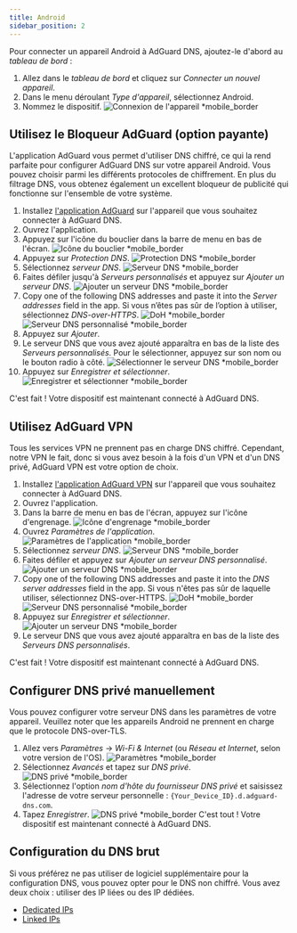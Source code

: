 ```yaml
---
title: Android
sidebar_position: 2
---
```


Pour connecter un appareil Android à AdGuard DNS, ajoutez-le d'abord au _tableau de bord_ :

1. Allez dans le _tableau de bord_ et cliquez sur _Connecter un nouvel appareil_.
2. Dans le menu déroulant _Type d'appareil_, sélectionnez Android.
3. Nommez le dispositif.
    ![Connexion de l'appareil \*mobile_border](https://cdn.adtidy.org/content/kb/dns/private/new_dns/connect/android_ab/choose_android.png)

## Utilisez le Bloqueur AdGuard (option payante)

L'application AdGuard vous permet d'utiliser DNS chiffré, ce qui la rend parfaite pour configurer AdGuard DNS sur votre appareil Android. Vous pouvez choisir parmi les différents protocoles de chiffrement. En plus du filtrage DNS, vous obtenez également un excellent bloqueur de publicité qui fonctionne sur l'ensemble de votre système.

1. Installez [l'application AdGuard](https://adguard.com/adguard-android/overview.html) sur l'appareil que vous souhaitez connecter à AdGuard DNS.
2. Ouvrez l'application.
3. Appuyez sur l'icône du bouclier dans la barre de menu en bas de l'écran.
    ![Icône du bouclier \*mobile_border](https://cdn.adtidy.org/content/kb/dns/private/new_dns/connect/android_ab/android_step3.png)
4. Appuyez sur _Protection DNS_.
    ![Protection DNS \*mobile_border](https://cdn.adtidy.org/content/kb/dns/private/new_dns/connect/android_ab/android_step4.png)
5. Sélectionnez _serveur DNS_.
    ![Serveur DNS \*mobile_border](https://cdn.adtidy.org/content/kb/dns/private/new_dns/connect/android_ab/android_step5.png)
6. Faites défiler jusqu'à _Serveurs personnalisés_ et appuyez sur _Ajouter un serveur DNS_.
    ![Ajouter un serveur DNS \*mobile_border](https://cdn.adtidy.org/content/kb/dns/private/new_dns/connect/android_ab/android_step6.png)
7. Copy one of the following DNS addresses and paste it into the _Server addresses_ field in the app. Si vous n’êtes pas sûr de l’option à utiliser, sélectionnez _DNS-over-HTTPS_.
    ![DoH \*mobile_border](https://cdn.adtidy.org/content/kb/dns/private/new_dns/connect/android_ab/android_step7_1.png)
    ![Serveur DNS personnalisé \*mobile_border](https://cdn.adtidy.org/content/kb/dns/private/new_dns/connect/android_ab/android_step7_2.png)
8. Appuyez sur _Ajouter_.
9. Le serveur DNS que vous avez ajouté apparaîtra en bas de la liste des _Serveurs personnalisés_. Pour le sélectionner, appuyez sur son nom ou le bouton radio à côté.
    ![Sélectionner le serveur DNS \*mobile_border](https://cdn.adtidy.org/content/kb/dns/private/new_dns/connect/android_ab/android_step_9.png)
10. Appuyez sur _Enregistrer et sélectionner_.
    ![Enregistrer et sélectionner \*mobile_border](https://cdn.adtidy.org/content/kb/dns/private/new_dns/connect/android_ab/android_step10.png)

C'est fait ! Votre dispositif est maintenant connecté à AdGuard DNS.

## Utilisez AdGuard VPN

Tous les services VPN ne prennent pas en charge DNS chiffré. Cependant, notre VPN le fait, donc si vous avez besoin à la fois d'un VPN et d'un DNS privé, AdGuard VPN est votre option de choix.

1. Installez [l'application AdGuard VPN](https://adguard-vpn.com/android/overview.html) sur l'appareil que vous souhaitez connecter à AdGuard DNS.
2. Ouvrez l'application.
3. Dans la barre de menu en bas de l'écran, appuyez sur l'icône d'engrenage.
    ![Icône d'engrenage \*mobile_border](https://cdn.adtidy.org/content/kb/dns/private/new_dns/connect/android_vpn/android_step3.png)
4. Ouvrez _Paramètres de l'application_.
    ![Paramètres de l'application \*mobile_border](https://cdn.adtidy.org/content/kb/dns/private/new_dns/connect/android_vpn/android_step4.png)
5. Sélectionnez _serveur DNS_.
    ![Serveur DNS \*mobile_border](https://cdn.adtidy.org/content/kb/dns/private/new_dns/connect/android_vpn/android_step5.png)
6. Faites défiler et appuyez sur _Ajouter un serveur DNS personnalisé_.
    ![Ajouter un serveur DNS \*mobile_border](https://cdn.adtidy.org/content/kb/dns/private/new_dns/connect/android_vpn/android_step6.png)
7. Copy one of the following DNS addresses and paste it into the _DNS server addresses_ field in the app. Si vous n'êtes pas sûr de laquelle utiliser, sélectionnez DNS-over-HTTPS.
    ![DoH \*mobile_border](https://cdn.adtidy.org/content/kb/dns/private/new_dns/connect/android_vpn/android_step7_1.png)
    ![Serveur DNS personnalisé \*mobile_border](https://cdn.adtidy.org/content/kb/dns/private/new_dns/connect/android_vpn/android_step7_2.png)
8. Appuyez sur _Enregistrer et sélectionner_.
    ![Ajouter un serveur DNS \*mobile_border](https://cdn.adtidy.org/content/kb/dns/private/new_dns/connect/android_vpn/android_step8.png)
9. Le serveur DNS que vous avez ajouté apparaîtra en bas de la liste des _Serveurs DNS personnalisés_.

C'est fait ! Votre dispositif est maintenant connecté à AdGuard DNS.

## Configurer DNS privé manuellement

Vous pouvez configurer votre serveur DNS dans les paramètres de votre appareil. Veuillez noter que les appareils Android ne prennent en charge que le protocole DNS-over-TLS.

1. Allez vers _Paramètres_ → _Wi-Fi & Internet_ (ou _Réseau et Internet_, selon votre version de l'OS).
    ![Paramètres \*mobile_border](https://cdn.adtidy.org/content/kb/dns/private/new_dns/connect/android_manual/manual_step1.png)
2. Sélectionnez _Avancés_ et tapez sur _DNS privé_.
    ![DNS privé \*mobile_border](https://cdn.adtidy.org/content/kb/dns/private/new_dns/connect/android_manual/manual_step2.png)
3. Sélectionnez l'option _nom d'hôte du fournisseur DNS privé_ et saisissez l'adresse de votre serveur personnelle : `{Your_Device_ID}.d.adguard-dns.com`.
4. Tapez _Enregistrer_.
    ![DNS privé \*mobile_border](https://cdn.adtidy.org/content/kb/dns/private/new_dns/connect/android_manual/manual_step4.png)
    C'est tout ! Votre dispositif est maintenant connecté à AdGuard DNS.

## Configuration du DNS brut

Si vous préférez ne pas utiliser de logiciel supplémentaire pour la configuration DNS, vous pouvez opter pour le DNS non chiffré. Vous avez deux choix : utiliser des IP liées ou des IP dédiées.

- [Dedicated IPs](/private-dns/connect-devices/other-options/dedicated-ip.md)
- [Linked IPs](/private-dns/connect-devices/other-options/linked-ip.md)
